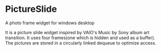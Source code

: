 # PictureSlide
A photo frame widget for windows desktop

It is a picture slide widget inspired by VAIO's Music by Sony album art transition. It uses four frames(one which is hidden and used as a buffer). The pictures are stored in a circularly linked dequeue to optimize access.
